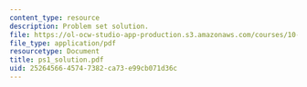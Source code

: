 ```yaml
---
content_type: resource
description: Problem set solution.
file: https://ol-ocw-studio-app-production.s3.amazonaws.com/courses/10-675j-computational-quantum-mechanics-of-molecular-and-extended-systems-fall-2004/2526456645747382ca73e99cb071d36c_ps1_solution.pdf
file_type: application/pdf
resourcetype: Document
title: ps1_solution.pdf
uid: 25264566-4574-7382-ca73-e99cb071d36c
---
```

